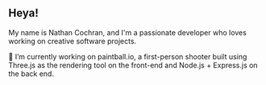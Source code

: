 ## Heya!
My name is Nathan Cochran, and I'm a passionate developer who loves working on creative software projects. 

🔭 I’m currently working on paintball.io, a first-person shooter built using Three.js as the rendering tool on the front-end and Node.js + Express.js on the back end.

<!--
**nacochran/nacochran** is a ✨ _special_ ✨ repository because its `README.md` (this file) appears on your GitHub profile.

Here are some ideas to get you started:

- 🔭 I’m currently working on ...
- 🌱 I’m currently learning ...
- 👯 I’m looking to collaborate on ...
- 🤔 I’m looking for help with ...
- 💬 Ask me about ...
- 📫 How to reach me: ...
- 😄 Pronouns: ...
- ⚡ Fun fact: ...
-->
